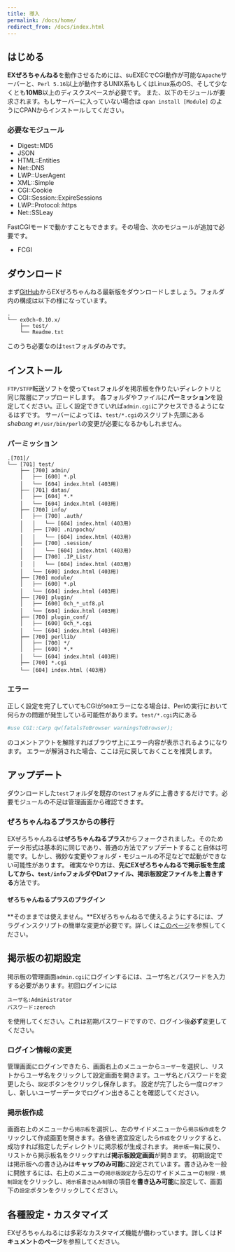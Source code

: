 ```yaml
---
title: 導入
permalink: /docs/home/
redirect_from: /docs/index.html
---
```


## はじめる
**EXぜろちゃんねる**を動作させるためには、suEXECでCGI動作が可能な`Apache`サーバーと、`Perl 5.16`以上が動作するUNIX系もしくはLinux系のOS、そして少なくとも**10MB**以上のディスクスペースが必要です。
また、以下のモジュールが要求されます。もしサーバーに入っていない場合は
```cpan install [Module]```
のようにCPANからインストールしてください。

### 必要なモジュール
- Digest::MD5
- JSON
- HTML::Entities
- Net::DNS
- LWP::UserAgent
- XML::Simple
- CGI::Cookie
- CGI::Session::ExpireSessions
- LWP::Protocol::https
- Net::SSLeay

FastCGIモードで動かすこともできます。その場合、次のモジュールが追加で必要です。
- FCGI

## ダウンロード
まず[GitHub](https://github.com/PrefKarafuto/ex0ch/releases/)からEXぜろちゃんねる最新版をダウンロードしましょう。フォルダ内の構成は以下の様になっています。
```
.
└── ex0ch-0.10.x/
    ├── test/
    └── Readme.txt
```
このうち必要なのは`test`フォルダのみです。

## インストール
`FTP/STFP`転送ソフトを使って`test`フォルダを掲示板を作りたいディレクトリと同じ階層にアップロードします。
各フォルダやファイルに**パーミッション**を設定してください。正しく設定できていれば`admin.cgi`にアクセスできるようになるはずです。
サーバーによっては、`test/*.cgi`のスクリプト先頭にある*shebang* `#!/usr/bin/perl`の変更が必要になるかもしれません。

### パーミッション
```
.[701]/
└── [701] test/
    ├── [700] admin/
    │   ├── [600] *.pl
    │   └── [604] index.html (403用) 
    ├── [701] datas/
    │   ├── [604] *.*
    │   └── [604] index.html (403用) 
    ├── [700] info/
    │   ├── [700] .auth/
    │   │   └── [604] index.html (403用)
    │   ├── [700] .ninpocho/
    │   │   └── [604] index.html (403用)
    │   ├── [700] .session/
    │   │   └── [604] index.html (403用) 
    │   ├── [700] .IP_List/
    │   │   └── [604] index.html (403用) 
    │   └── [600] index.html (403用) 
    ├── [700] module/
    │   ├── [600] *.pl
    │   └── [604] index.html (403用) 
    ├── [700] plugin/
    │   ├── [600] 0ch_*_utf8.pl
    │   └── [604] index.html (403用) 
    ├── [700] plugin_conf/
    │   ├── [600] 0ch_*.cgi
    │   └── [604] index.html (403用) 
    ├── [700] perllib/
    │   ├── [700] */
    │   ├── [600] *.*
    │   └── [604] index.html (403用) 
    ├── [700] *.cgi
    └── [604] index.html (403用) 
```

### エラー
正しく設定を完了していてもCGIが`500`エラーになる場合は、Perlの実行において何らかの問題が発生している可能性があります。`test/*.cgi`内にある
```perl
#use CGI::Carp qw(fatalsToBrowser warningsToBrowser);
```
のコメントアウトを解除すればブラウザ上にエラー内容が表示されるようになります。
エラーが解消された場合、ここは元に戻しておくことを推奨します。

## アップデート
ダウンロードした`test`フォルダを既存の`test`フォルダに上書きするだけです。必要モジュールの不足は管理画面から確認できます。

### ぜろちゃんねるプラスからの移行
EXぜろちゃんねるは**ぜろちゃんねるプラス**からフォークされました。そのためデータ形式は基本的に同じであり、普通の方法でアップデートすること自体は可能です。しかし、微妙な変更やフォルダ・モジュールの不足などで起動ができない可能性があります。
確実なやり方は、**先にEXぜろちゃんねるで掲示板を生成してから、`test/info`フォルダやDatファイル、掲示板設定ファイルを上書きする**方法です。

#### ぜろちゃんねるプラスのプラグイン
**そのままでは使えません。**EXぜろちゃんねるで使えるようにするには、プラグインスクリプトの簡単な変更が必要です。詳しくは[このページ](/docs/plugin)を参照してください。

## 掲示板の初期設定
掲示板の管理画面`admin.cgi`にログインするには、ユーザ名とパスワードを入力する必要があります。初回ログインには
```
ユーザ名:Administrator
パスワード:zeroch
```
を使用してください。これは初期パスワードですので、ログイン後**必ず**変更してください。

### ログイン情報の変更
管理画面にログインできたら、画面右上のメニューから`ユーザー`を選択し、リストからユーザ名をクリックして設定画面を開きます。ユーザ名とパスワードを変更したら、`設定`ボタンをクリックし保存します。
設定が完了したら一度`ログオフ`し、新しいユーザーデータでログイン出きることを確認してください。

### 掲示板作成
画面右上のメニューから`掲示板`を選択し、左のサイドメニューから`掲示板作成`をクリックして作成画面を開きます。各値を適宜設定したら`作成`をクリックすると、成功すれば指定したディレクトリに掲示板が生成されます。
`掲示板一覧`に戻り、リストから掲示板名をクリックすれば**掲示板設定画面**が開きます。
初期設定では掲示板への書き込みは**キャップのみ可能**に設定されています。書き込みを一般に開放するには、右上のメニューの`掲示板設定`から左のサイドメニューの`制限・規制設定`をクリックし、`掲示板書き込み制限`の項目を**書き込み可能**に設定して、画面下の`設定`ボタンをクリックしてください。

## 各種設定・カスタマイズ
EXぜろちゃんねるには多彩なカスタマイズ機能が備わっています。詳しくは**ドキュメントのページ**を参照してください。
